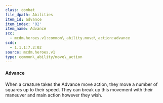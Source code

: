 ```yaml
---
class: combat
file_dpath: Abilities
item_id: advance
item_index: '02'
item_name: Advance
scc:
  - mcdm.heroes.v1:common\_ability.move\_action:advance
scdc:
  - 1.1.1:7.2:02
source: mcdm.heroes.v1
type: common\_ability/move\_action
---
```


#### Advance

When a creature takes the Advance move action, they move a number of squares up to their speed. They can break up this movement with their maneuver and main action however they wish.
